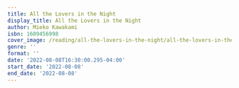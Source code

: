 ```yaml
---
title: All the Lovers in the Night
display_title: All the Lovers in the Night
author: Mieko Kawakami
isbn: 1609456998
cover_image: /reading/all-the-lovers-in-the-night/all-the-lovers-in-the-night.jpg
genre: ''
format: ''
date: '2022-08-08T16:30:00.295-04:00'
start_date: '2022-08-08'
end_date: '2022-08-08'
---
```


